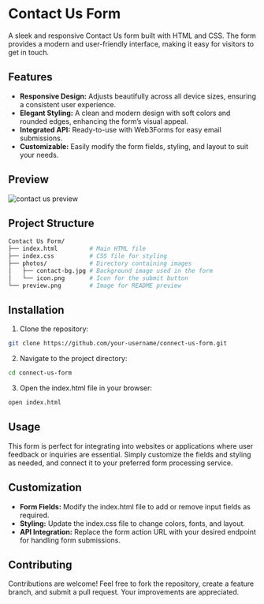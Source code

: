 
# Contact Us Form

A sleek and responsive Contact Us form built with HTML and CSS. The form provides a modern and user-friendly interface, making it easy for visitors to get in touch.

## Features

- **Responsive Design:** Adjusts beautifully across all device sizes, ensuring a consistent user experience.
- **Elegant Styling:** A clean and modern design with soft colors and rounded edges, enhancing the form’s visual appeal.
- **Integrated API:** Ready-to-use with Web3Forms for easy email submissions.
- **Customizable:** Easily modify the form fields, styling, and layout to suit your needs.

## Preview
![contact us preview](https://github.com/user-attachments/assets/19f717cc-3ec7-4364-827a-3bec36f951e0)

## Project Structure
```bash
Contact Us Form/
├── index.html         # Main HTML file
├── index.css          # CSS file for styling
├── photos/            # Directory containing images
│   ├── contact-bg.jpg # Background image used in the form
│   └── icon.png       # Icon for the submit button
└── preview.png        # Image for README preview

```

## Installation
1. Clone the repository:
```bash
git clone https://github.com/your-username/connect-us-form.git
```
2. Navigate to the project directory:
```bash
cd connect-us-form

```
3. Open the index.html file in your browser:
```bash
open index.html
```
## Usage
This form is perfect for integrating into websites or applications where user feedback or inquiries are essential. Simply customize the fields and styling as needed, and connect it to your preferred form processing service.

## Customization
- **Form Fields:** Modify the index.html file to add or remove input fields as required.
- **Styling:** Update the index.css file to change colors, fonts, and layout.
- **API Integration:** Replace the form action URL with your desired endpoint for handling form submissions.

## Contributing
Contributions are welcome! Feel free to fork the repository, create a feature branch, and submit a pull request. Your improvements are appreciated.


